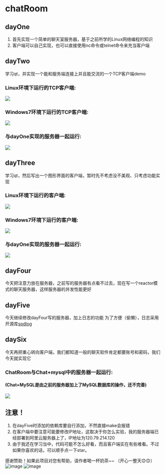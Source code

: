 # chatRoom

## dayOne
1. 首先实现一个简单的聊天室服务器，基于之前所学的Linux网络编程的知识
2. 客户端可以自己实现，也可以直接使用nc命令或telnet命令来充当客户端

## dayTwo
学习qt，并实现一个能和服务端连接上并且能交流的一个TCP客户端demo

### Linux环境下运行的TCP客户端:
![](https://github.com/liu-jianhao/chatRoom/blob/master/dayTwo/communication.png)

### Windows7环境下运行的TCP客户端:
![](https://github.com/liu-jianhao/chatRoom/blob/master/dayTwo/communication2.png)

### 与dayOne实现的服务器一起运行:
![](https://github.com/liu-jianhao/chatRoom/blob/master/dayTwo/TcpClientV0.01.png)


## dayThree
学习qt，然后写出一个图形界面的客户端，暂时先不考虑没不美观、只考虑功能实现

### Linux环境下运行的客户端:
![](https://github.com/liu-jianhao/chatRoom/blob/master/dayThree/TcpClient.png)

### Windows7环境下运行的客户端:
![](https://github.com/liu-jianhao/chatRoom/blob/master/dayThree/TcpClient2.png)

### 与dayOne实现的服务器一起运行:
![](https://github.com/liu-jianhao/chatRoom/blob/master/dayThree/chatRoomV0.1.png)

## dayFour
今天把注意力放在服务器，之前写的服务器有点看不过去，现在写一个reactor模式的聊天服务器，这样服务器的并发性能更好


## dayFive
今天继续修改dayFour写的服务器，加上日志的功能
为了方便（偷懒），日志采用开源库[spdlog](https://github.com/gabime/spdlog/)


## daySix
今天再把重心转向客户端，我们都知道一般的聊天软件肯定都要账号和密码，我们今天就实现它

### ChatRoom与Chat+mysql中的服务器一起运行:
#### (Chat+MySQL是由之前的服务器加上了MySQL数据库的操作，还不完善)
![](https://github.com/liu-jianhao/chatRoom/blob/master/daySix/ChatRoomV0.1.PNG)


## 注意！
1. 在dayFive时添加的依赖库要自行添加，不然直接make会报错
2. 在客户端中要注意可能要修改IP地址，这取决于你怎么实验，我的服务器端已经部署到阿里云服务器上了，IP地址为120.79.214.120
3. 由于我还在学习当中，代码可能不怎么好看，而且客户端实在有些难看。不过如果你喜欢的话，可以顺手点一下star。

感谢赞助！如果此项目对您有帮助，请作者喝一杯奶茶~~ （开心一整天😊😊）
![image](https://github.com/user-attachments/assets/00b1ffbd-b63a-40f5-8f68-a870d3a9aeeb)
![image](https://github.com/user-attachments/assets/6f8c0492-ace7-4679-b5ea-ed9029efb192)

